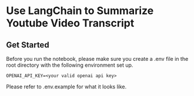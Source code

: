 # Use LangChain to Summarize Youtube Video Transcript

## Get Started

Before you run the notebook, please make sure you create a .env file in the root directory with the following environment set up.

```
OPENAI_API_KEY=<your valid openai api key>
```

Please refer to .env.example for what it looks like.
